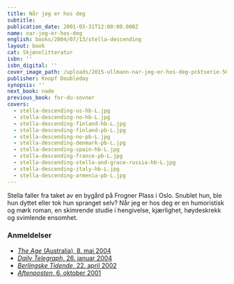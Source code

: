```yaml
---
title: Når jeg er hos deg
subtitle:
publication_date: 2001-03-31T12:00:00.000Z
name: nar-jeg-er-hos-deg
english: books/2004/07/13/stella-descending
layout: book
cat: Skjønnlitteratur
isbn: ''
isbn_digital: ''
cover_image_path: /uploads/2015-ullmann-nar-jeg-er-hos-deg-pcktserie-500px.jpg
publisher: Knopf Doubleday
synopsis: ''
next_book: nade
previous_book: for-du-sovner
covers:
  - stella-descending-us-hb-L.jpg
  - stella-descending-no-hb-L.jpg
  - stella-descending-finland-hb-L.jpg
  - stella-descending-finland-pb-L.jpg
  - stella-descending-no-pb-L.jpg
  - stella-descending-denmark-pb-L.jpg
  - stella-descending-spain-hb-L.jpg
  - stella-descending-france-pb-L.jpg
  - stella-descending-stella-and-grace-russia-hb-L.jpg
  - stella-descending-italy-hb-L.jpg
  - stella-descending-armenia-pb-L.jpg
---
```


Stella faller fra taket av en bygård på Frogner Plass i Oslo. Snublet hun, ble hun dyttet eller tok hun spranget selv? Når jeg er hos deg er en humoristisk og mørk roman, en skimrende studie i hengivelse, kjærlighet, høydeskrekk og svimlende ensomhet.

### Anmeldelser

* [*The Age* (Australia), 8. mai 2004](/assets/files/Age-08-05-2004.pdf)
* [*Daily Telegraph*, 26. januar 2004](/assets/files/Telegraph-26-01-2004.pdf)
* [*Berlingske Tidende*, 22. april 2002](/assets/files/Berlingske-22-04-2002.pdf)
* [*Aftenposten*, 6. oktober 2001](/assets/files/Aftenposten-06-10-2001.pdf)
